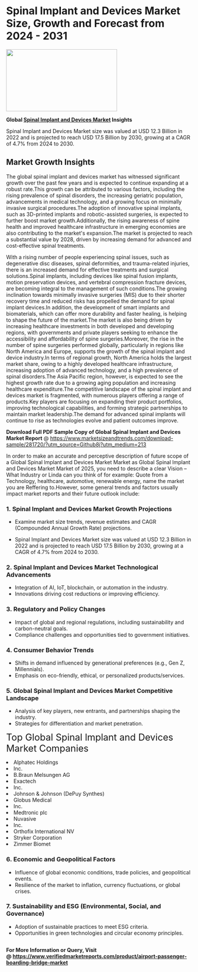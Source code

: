 <H1>Spinal lmplant and Devices Market Size, Growth and Forecast from 2024 - 2031</H1><img class="aligncenter size-medium wp-image-584254" src="https://thirdeyenews.in/wp-content/uploads/2024/09/Global-Market-Research-300x168.jpeg" alt="" width="300" height="168" /><p><strong>Global&nbsp;<a href="https://www.marketsizeandtrends.com/download-sample/281720/?utm_source=Github8j?utm_medium=213">Spinal lmplant and Devices Market</a> Insights</strong></p><p>Spinal Implant and Devices Market size was valued at USD 12.3 Billion in 2022 and is projected to reach USD 17.5 Billion by 2030, growing at a CAGR of 4.7% from 2024 to 2030.</p><p><h2>Market Growth Insights</h2> <p>The global spinal implant and devices market has witnessed significant growth over the past few years and is expected to continue expanding at a robust rate.This growth can be attributed to various factors, including the rising prevalence of spinal disorders, the increasing geriatric population, advancements in medical technology, and a growing focus on minimally invasive surgical procedures.The adoption of innovative spinal implants, such as 3D-printed implants and robotic-assisted surgeries, is expected to further boost market growth.Additionally, the rising awareness of spine health and improved healthcare infrastructure in emerging economies are also contributing to the market's expansion.The market is projected to reach a substantial value by 2028, driven by increasing demand for advanced and cost-effective spinal treatments.</p> <p>With a rising number of people experiencing spinal issues, such as degenerative disc diseases, spinal deformities, and trauma-related injuries, there is an increased demand for effective treatments and surgical solutions.Spinal implants, including devices like spinal fusion implants, motion preservation devices, and vertebral compression fracture devices, are becoming integral to the management of such conditions.The growing inclination towards minimally invasive surgeries (MIS) due to their shorter recovery time and reduced risks has propelled the demand for spinal implant devices.In addition, the development of smart implants and biomaterials, which can offer more durability and faster healing, is helping to shape the future of the market.The market is also being driven by increasing healthcare investments in both developed and developing regions, with governments and private players seeking to enhance the accessibility and affordability of spine surgeries.Moreover, the rise in the number of spine surgeries performed globally, particularly in regions like North America and Europe, supports the growth of the spinal implant and device industry.In terms of regional growth, North America holds the largest market share, owing to a highly developed healthcare infrastructure, increasing adoption of advanced technology, and a high prevalence of spinal disorders.The Asia Pacific region, however, is expected to see the highest growth rate due to a growing aging population and increasing healthcare expenditure.The competitive landscape of the spinal implant and devices market is fragmented, with numerous players offering a range of products.Key players are focusing on expanding their product portfolios, improving technological capabilities, and forming strategic partnerships to maintain market leadership.The demand for advanced spinal implants will continue to rise as technologies evolve and patient outcomes improve.</p> <p><span class=""><strong>Download Full PDF Sample Copy of Global Spinal lmplant and Devices Market Report</strong> @ <a href="https://www.marketsizeandtrends.com/download-sample/281720/?utm_source=Github8j?utm_medium=213" target="_blank">https://www.marketsizeandtrends.com/download-sample/281720/?utm_source=Github8j?utm_medium=213</a></span></p><p>In order to make an accurate and perceptive description of future scope of a Global&nbsp;Spinal lmplant and Devices Market Market as Global&nbsp;Spinal lmplant and Devices Market Market of 2025, you need to describe a clear Vision &ndash; What Industry or Linda can you think of for example: Quote from a Technology, healthcare, automotive, renewable energy, name the market you are Reffering to.However, some general trends and factors usually impact market reports and their future outlook include:</p><h3>1.&nbsp;<strong>Spinal lmplant and Devices Market Growth Projections</strong></h3><ul><li>Examine market size trends, revenue estimates and CAGR (Compounded Annual Growth Rate) projections.</li><li><p>Spinal Implant and Devices Market size was valued at USD 12.3 Billion in 2022 and is projected to reach USD 17.5 Billion by 2030, growing at a CAGR of 4.7% from 2024 to 2030.</p></li></ul><h3>2.&nbsp;<strong>Spinal lmplant and Devices Market Technological Advancements</strong></h3><ul><li>Integration of AI, IoT, blockchain, or automation in the industry.</li><li>Innovations driving cost reductions or improving efficiency.</li></ul><h3>3.&nbsp;<strong>Regulatory and Policy Changes</strong></h3><ul><li>Impact of global and regional regulations, including sustainability and carbon-neutral goals.</li><li>Compliance challenges and opportunities tied to government initiatives.</li></ul><h3>4.&nbsp;<strong>Consumer Behavior Trends</strong></h3><ul><li>Shifts in demand influenced by generational preferences (e.g., Gen Z, Millennials).</li><li>Emphasis on eco-friendly, ethical, or personalized products/services.</li></ul><h3>5.&nbsp;<strong>Global Spinal lmplant and Devices Market Competitive Landscape</strong></h3><ul><li>Analysis of key players, new entrants, and partnerships shaping the industry.</li><li>Strategies for differentiation and market penetration.</li></ul><p data-pm-slice="1 1 []"><span style="color: inherit; font-family: inherit; font-size: 25px;">Top Global Spinal lmplant and Devices Market Companies</span></p><div class="" data-test-id=""><p><li>Alphatec Holdings</li><li> Inc.</li><li> B.Braun Melsungen AG</li><li> Exactech</li><li> Inc.</li><li> Johnson & Johnson (DePuy Synthes)</li><li> Globus Medical</li><li> Inc.</li><li> Medtronic plc</li><li> Nuvasive</li><li> Inc.</li><li> Orthofix International NV</li><li> Stryker Corporation</li><li> Zimmer Biomet</li></p></div><h3>6.&nbsp;<strong>Economic and Geopolitical Factors</strong></h3><ul><li>Influence of global economic conditions, trade policies, and geopolitical events.</li><li>Resilience of the market to inflation, currency fluctuations, or global crises.</li></ul><h3>7.&nbsp;<strong>Sustainability and ESG (Environmental, Social, and Governance)</strong></h3><ul><li>Adoption of sustainable practices to meet ESG criteria.</li><li>Opportunities in green technologies and circular economy principles.</li></ul><h2><strong style="font-size: 14px;">For More Information or Query, Visit @&nbsp;</strong><a style="background-color: #ffffff; font-size: 14px;" href="https://www.marketsizeandtrends.com/report/spinal-lmplant-and-devices-market/" target="_blank">https://www.verifiedmarketreports.com/product/airport-passenger-boarding-bridge-market</a></h2>